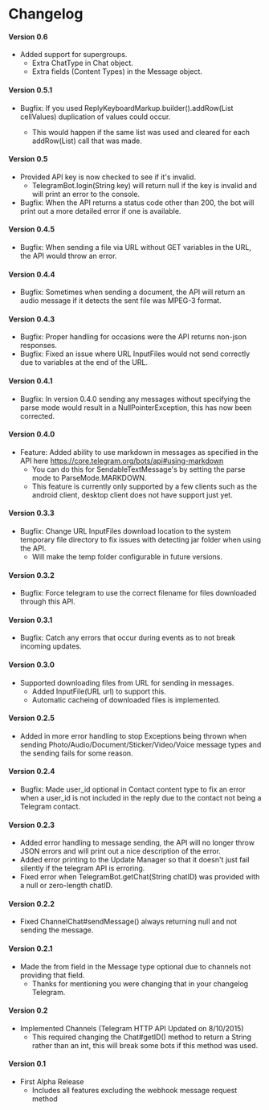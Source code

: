 # Changelog
#### Version 0.6
* Added support for supergroups.
  * Extra ChatType in Chat object.
  * Extra fields (Content Types) in the Message object.
  
#### Version 0.5.1
* Bugfix: If you used ReplyKeyboardMarkup.builder().addRow(List<String> cellValues) duplication of values could occur.
  * This would happen if the same list was used and cleared for each addRow(List<String>) call that was made.
  
#### Version 0.5
* Provided API key is now checked to see if it's invalid.
  * TelegramBot.login(String key) will return null if the key is invalid and will print an error to the console.
* Bugfix: When the API returns a status code other than 200, the bot will print out a more detailed error if one is available.

#### Version 0.4.5
* Bugfix: When sending a file via URL without GET variables in the URL, the API would throw an error.

#### Version 0.4.4
* Bugfix: Sometimes when sending a document, the API will return an audio message if it detects the sent file was MPEG-3 format.

#### Version 0.4.3
* Bugfix: Proper handling for occasions were the API returns non-json responses.
* Bugfix: Fixed an issue where URL InputFiles would not send correctly due to variables at the end of the URL.

#### Version 0.4.1
* Bugfix: In version 0.4.0 sending any messages without specifying the parse mode would result in a NullPointerException, this has now been corrected.

#### Version 0.4.0
* Feature: Added ability to use markdown in messages as specified in the API here https://core.telegram.org/bots/api#using-markdown
  * You can do this for SendableTextMessage's by setting the parse mode to ParseMode.MARKDOWN.
  * This feature is currently only supported by a few clients such as the android client, desktop client does not have support just yet.

#### Version 0.3.3
* Bugfix: Change URL InputFiles download location to the system temporary file directory to fix issues with detecting jar folder when using the API.
  * Will make the temp folder configurable in future versions.

#### Version 0.3.2
* Bugfix: Force telegram to use the correct filename for files downloaded through this API.

#### Version 0.3.1
* Bugfix: Catch any errors that occur during events as to not break incoming updates.

#### Version 0.3.0
* Supported downloading files from URL for sending in messages.
  * Added InputFile(URL url) to support this.
  * Automatic cacheing of downloaded files is implemented.
#### Version 0.2.5
* Added in more error handling to stop Exceptions being thrown when sending Photo/Audio/Document/Sticker/Video/Voice message types and the sending fails for some reason.

#### Version 0.2.4
* Bugfix: Made user_id optional in Contact content type to fix an error when a user_id is not included in the reply due to the contact not being a Telegram contact.

#### Version 0.2.3
* Added error handling to message sending, the API will no longer throw JSON errors and will print out a nice description of the error.
* Added error printing to the Update Manager so that it doesn't just fail silently if the telegram API is erroring.
* Fixed error when TelegramBot.getChat(String chatID) was provided with a null or zero-length chatID.

#### Version 0.2.2
* Fixed ChannelChat#sendMessage() always returning null and not sending the message.

#### Version 0.2.1
* Made the from field in the Message type optional due to channels not providing that field.
  * Thanks for mentioning you were changing that in your changelog Telegram.

#### Version 0.2
* Implemented Channels (Telegram HTTP API Updated on 8/10/2015)
  * This required changing the Chat#getID() method to return a String rather than an int, this will break some bots if this method was used.

#### Version 0.1
* First Alpha Release
  * Includes all features excluding the webhook message request method
